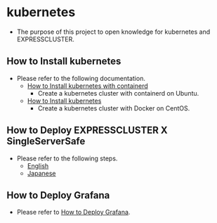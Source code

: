 # kubernetes
- The purpose of this project to open knowledge for kubernetes and EXPRESSCLUSTER.

## How to Install kubernetes
- Please refer to the following documentation.
  - [How to Install kubernetes with containerd](HowToInstallK8s-containerd.md)
    - Create a kubernetes cluster with containerd on Ubuntu.
  - [How to Install kubernetes](HowToInstallK8s.md)
    - Create a kubernetes cluster with Docker on CentOS.

## How to Deploy EXPRESSCLUSTER X SingleServerSafe
- Please refer to the following steps.
  - [English](https://github.com/EXPRESSCLUSTER/kubernetes/blob/master/HowToDeploySSS.md)
  - [Japanese](https://github.com/EXPRESSCLUSTER/kubernetes/blob/master/HowToDeploySSS_jp.md)

## How to Deploy Grafana
- Please refer to [How to Deploy Grafana](HowToDeployGrafana.md).